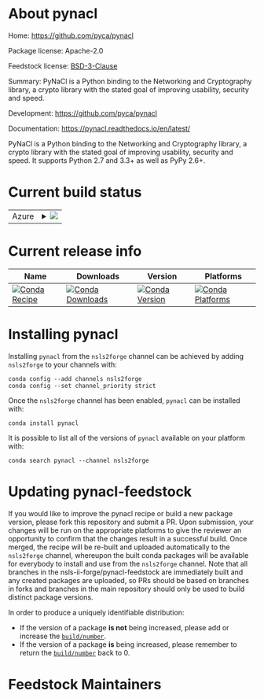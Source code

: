 About pynacl
============

Home: https://github.com/pyca/pynacl

Package license: Apache-2.0

Feedstock license: [BSD-3-Clause](https://github.com/nsls-ii-forge/pynacl-feedstock/blob/master/LICENSE.txt)

Summary: PyNaCl is a Python binding to the Networking and Cryptography library, a crypto library with the stated goal of improving usability, security and speed.

Development: https://github.com/pyca/pynacl

Documentation: https://pynacl.readthedocs.io/en/latest/

PyNaCl is a Python binding to the Networking and Cryptography library, a crypto library with the stated goal of improving usability, security and speed. It supports Python 2.7 and 3.3+ as well as PyPy 2.6+.


Current build status
====================


<table>
    
  <tr>
    <td>Azure</td>
    <td>
      <details>
        <summary>
          <a href="https://dev.azure.com/nsls2forge/nsls2forge/_build/latest?definitionId=287&branchName=master">
            <img src="https://dev.azure.com/nsls2forge/nsls2forge/_apis/build/status/pynacl-feedstock?branchName=master">
          </a>
        </summary>
        <table>
          <thead><tr><th>Variant</th><th>Status</th></tr></thead>
          <tbody><tr>
              <td>linux_64_python3.7</td>
              <td>
                <a href="https://dev.azure.com/nsls2forge/nsls2forge/_build/latest?definitionId=287&branchName=master">
                  <img src="https://dev.azure.com/nsls2forge/nsls2forge/_apis/build/status/pynacl-feedstock?branchName=master&jobName=linux&configuration=linux_64_python3.7" alt="variant">
                </a>
              </td>
            </tr><tr>
              <td>linux_64_python3.8</td>
              <td>
                <a href="https://dev.azure.com/nsls2forge/nsls2forge/_build/latest?definitionId=287&branchName=master">
                  <img src="https://dev.azure.com/nsls2forge/nsls2forge/_apis/build/status/pynacl-feedstock?branchName=master&jobName=linux&configuration=linux_64_python3.8" alt="variant">
                </a>
              </td>
            </tr><tr>
              <td>linux_64_python3.9</td>
              <td>
                <a href="https://dev.azure.com/nsls2forge/nsls2forge/_build/latest?definitionId=287&branchName=master">
                  <img src="https://dev.azure.com/nsls2forge/nsls2forge/_apis/build/status/pynacl-feedstock?branchName=master&jobName=linux&configuration=linux_64_python3.9" alt="variant">
                </a>
              </td>
            </tr><tr>
              <td>osx_64_python3.7</td>
              <td>
                <a href="https://dev.azure.com/nsls2forge/nsls2forge/_build/latest?definitionId=287&branchName=master">
                  <img src="https://dev.azure.com/nsls2forge/nsls2forge/_apis/build/status/pynacl-feedstock?branchName=master&jobName=osx&configuration=osx_64_python3.7" alt="variant">
                </a>
              </td>
            </tr><tr>
              <td>osx_64_python3.8</td>
              <td>
                <a href="https://dev.azure.com/nsls2forge/nsls2forge/_build/latest?definitionId=287&branchName=master">
                  <img src="https://dev.azure.com/nsls2forge/nsls2forge/_apis/build/status/pynacl-feedstock?branchName=master&jobName=osx&configuration=osx_64_python3.8" alt="variant">
                </a>
              </td>
            </tr><tr>
              <td>osx_64_python3.9</td>
              <td>
                <a href="https://dev.azure.com/nsls2forge/nsls2forge/_build/latest?definitionId=287&branchName=master">
                  <img src="https://dev.azure.com/nsls2forge/nsls2forge/_apis/build/status/pynacl-feedstock?branchName=master&jobName=osx&configuration=osx_64_python3.9" alt="variant">
                </a>
              </td>
            </tr><tr>
              <td>win_64_python3.7</td>
              <td>
                <a href="https://dev.azure.com/nsls2forge/nsls2forge/_build/latest?definitionId=287&branchName=master">
                  <img src="https://dev.azure.com/nsls2forge/nsls2forge/_apis/build/status/pynacl-feedstock?branchName=master&jobName=win&configuration=win_64_python3.7" alt="variant">
                </a>
              </td>
            </tr><tr>
              <td>win_64_python3.8</td>
              <td>
                <a href="https://dev.azure.com/nsls2forge/nsls2forge/_build/latest?definitionId=287&branchName=master">
                  <img src="https://dev.azure.com/nsls2forge/nsls2forge/_apis/build/status/pynacl-feedstock?branchName=master&jobName=win&configuration=win_64_python3.8" alt="variant">
                </a>
              </td>
            </tr><tr>
              <td>win_64_python3.9</td>
              <td>
                <a href="https://dev.azure.com/nsls2forge/nsls2forge/_build/latest?definitionId=287&branchName=master">
                  <img src="https://dev.azure.com/nsls2forge/nsls2forge/_apis/build/status/pynacl-feedstock?branchName=master&jobName=win&configuration=win_64_python3.9" alt="variant">
                </a>
              </td>
            </tr>
          </tbody>
        </table>
      </details>
    </td>
  </tr>
</table>

Current release info
====================

| Name | Downloads | Version | Platforms |
| --- | --- | --- | --- |
| [![Conda Recipe](https://img.shields.io/badge/recipe-pynacl-green.svg)](https://anaconda.org/nsls2forge/pynacl) | [![Conda Downloads](https://img.shields.io/conda/dn/nsls2forge/pynacl.svg)](https://anaconda.org/nsls2forge/pynacl) | [![Conda Version](https://img.shields.io/conda/vn/nsls2forge/pynacl.svg)](https://anaconda.org/nsls2forge/pynacl) | [![Conda Platforms](https://img.shields.io/conda/pn/nsls2forge/pynacl.svg)](https://anaconda.org/nsls2forge/pynacl) |

Installing pynacl
=================

Installing `pynacl` from the `nsls2forge` channel can be achieved by adding `nsls2forge` to your channels with:

```
conda config --add channels nsls2forge
conda config --set channel_priority strict
```

Once the `nsls2forge` channel has been enabled, `pynacl` can be installed with:

```
conda install pynacl
```

It is possible to list all of the versions of `pynacl` available on your platform with:

```
conda search pynacl --channel nsls2forge
```




Updating pynacl-feedstock
=========================

If you would like to improve the pynacl recipe or build a new
package version, please fork this repository and submit a PR. Upon submission,
your changes will be run on the appropriate platforms to give the reviewer an
opportunity to confirm that the changes result in a successful build. Once
merged, the recipe will be re-built and uploaded automatically to the
`nsls2forge` channel, whereupon the built conda packages will be available for
everybody to install and use from the `nsls2forge` channel.
Note that all branches in the nsls-ii-forge/pynacl-feedstock are
immediately built and any created packages are uploaded, so PRs should be based
on branches in forks and branches in the main repository should only be used to
build distinct package versions.

In order to produce a uniquely identifiable distribution:
 * If the version of a package **is not** being increased, please add or increase
   the [``build/number``](https://docs.conda.io/projects/conda-build/en/latest/resources/define-metadata.html#build-number-and-string).
 * If the version of a package **is** being increased, please remember to return
   the [``build/number``](https://docs.conda.io/projects/conda-build/en/latest/resources/define-metadata.html#build-number-and-string)
   back to 0.

Feedstock Maintainers
=====================


